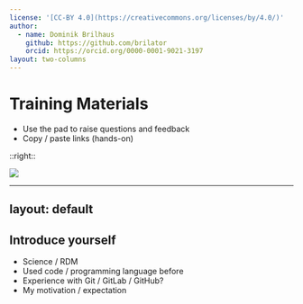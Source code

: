 ```yaml
---
license: '[CC-BY 4.0](https://creativecommons.org/licenses/by/4.0/)'
author:
  - name: Dominik Brilhaus
    github: https://github.com/brilator
    orcid: https://orcid.org/0000-0001-9021-3197
layout: two-columns
---
```


# Training Materials

- Use the pad to raise questions and feedback
- Copy / paste links (hands-on)
<!-- - Slides are shared via [DataPLANT Training Material](https://github.com/nfdi4plants/training-material/tree/main/slide-decks) -->

::right::

<a href="https://pad.hhu.de/8bwBC7pyRL2tFFOWMQzm1Q" target="_blank"> <img src="/images-tm/ceplas/qr-code-hhu-pad.png"></a>

---
layout: default
---

## Introduce yourself

- Science / RDM
- Used code / programming language before
- Experience with Git / GitLab / GitHub?
- My motivation / expectation

